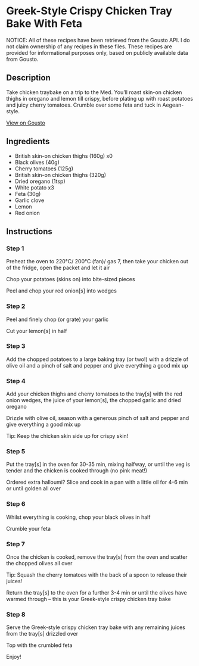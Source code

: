 # Greek-Style Crispy Chicken Tray Bake With Feta

NOTICE: All of these recipes have been retrieved from the Gousto API. I do not claim ownership of any recipes in these files. These recipes are provided for informational purposes only, based on publicly available data from Gousto.

## Description

Take chicken traybake on a trip to the Med. You’ll roast skin-on chicken thighs in oregano and lemon till crispy, before plating up with roast potatoes and juicy cherry tomatoes. Crumble over some feta and tuck in Aegean-style. 

[View on Gousto](https://www.gousto.co.uk/recipes/cookbook/greek-inspired-crispy-chicken-tray-bake-with-feta)

## Ingredients

- British skin-on chicken thighs (160g) x0
- Black olives (40g)
- Cherry tomatoes (125g)
- British skin-on chicken thighs (320g)
- Dried oregano (1tsp)
- White potato x3
- Feta (30g)
- Garlic clove
- Lemon
- Red onion

## Instructions


### Step 1

Preheat the oven to 220°C/ 200°C (fan)/ gas 7, then take your chicken out of the fridge, open the packet and let it air

Chop your potatoes (skins on) into bite-sized pieces

Peel and chop your red onion[s] into wedges


### Step 2

Peel and finely chop (or grate) your garlic

Cut your lemon[s] in half


### Step 3

Add the chopped potatoes to a large baking tray (or two!) with a drizzle of olive oil and a pinch of salt and pepper and give everything a good mix up


### Step 4

Add your chicken thighs and cherry tomatoes to the tray[s] with the red onion wedges, the juice of your lemon[s], the chopped garlic and dried oregano

Drizzle with olive oil, season with a generous pinch of salt and pepper and give everything a good mix up

Tip: Keep the chicken skin side up for crispy skin!


### Step 5

Put the tray[s] in the oven for 30-35 min, mixing halfway, or until the veg is tender and the chicken is cooked through (no pink meat!)

<span class="text-danger">Ordered extra halloumi? Slice and cook in a pan with a little oil for 4-6 min or until golden all over</span>


### Step 6

Whilst everything is cooking, chop your black olives in half

Crumble your feta


### Step 7

Once the chicken is cooked, remove the tray[s] from the oven and scatter the chopped olives all over

Tip: Squash the cherry tomatoes with the back of a spoon to release their juices!

Return the tray[s] to the oven for a further 3-4 min or until the olives have warmed through – this is your Greek-style crispy chicken tray bake

### Step 8

Serve the Greek-style crispy chicken tray bake with any remaining juices from the tray[s] drizzled over

Top with the crumbled feta

Enjoy!


